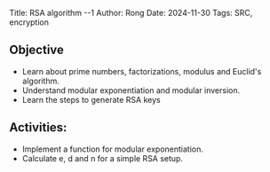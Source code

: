 Title: RSA algorithm --1 
Author: Rong
Date: 2024-11-30
Tags: SRC, encryption


## Objective
+ Learn about prime numbers, factorizations, modulus and Euclid's algorithm.
+ Understand modular exponentiation and modular inversion.
+ Learn the steps to generate RSA keys


## Activities:
+ Implement a function for modular exponentiation.
+ Calculate e, d and n for a simple RSA setup.

  
